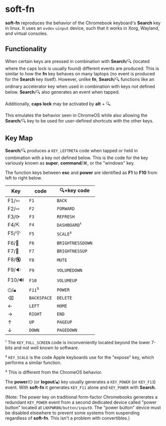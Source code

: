 # soft-fn

**soft-fn** reproduces the behavior of the Chromebook keyboard's **Search** key in linux. It uses an `evdev` `uinput` device, such that it works in Xorg, Wayland, and virtual consoles. 

## Functionality

When certain keys are pressed in combination with **Search**/🔍︎ (located where the caps lock is usually found) different events are produced. This is similar to how the **fn** key behaves on many laptops (no event is produced for the **Search** key itself). However, unlike **fn**, **Search**/🔍︎ functions like an ordinary accelerator key when used in combination with keys _not_ defined below. **Search**/🔍︎ also generates an event when tapped.

Additionally, **caps lock** may be activated by **alt** + 🔍︎.

This emulates the behavior seen in ChromeOS while also allowing the **Search**/🔍︎ key to be used for user-defined shortcuts with the other keys.


## Key Map

**Search**/🔍︎ produces a `KEY_LEFTMETA` code when tapped or held in combination with a key not defined below. This is the code for the key variously known as **super**, **command**/⌘, or the "windows" key.

The function keys between **esc** and **power** are identified as **F1** to **F10** from left to right below.

| Key  | code                 | 🔍︎+key code |
|------|----------------------|-----------------|
| F1/⇦ | `F1`  | `BACK`      |
| F2/⇨ | `F2`  | `FORWARD`   |
| F3/⟳ | `F3`  | `REFRESH`   |
| F4/⇱︎ | `F4`  | `DASHBOARD`¹|
| F5/⯣ | `F5`  | `SCALE`²    |
| F6/🔅| `F6`  | `BRIGHTNESSDOWN` |
| F7/🔆| `F7`  | `BRIGHTNESSUP`   |
| F8/🔇| `F8`  | `MUTE`           |
| F9/🔉| `F9`  | `VOLUMEDOWN`     |
|F10/🔊| `F10` | `VOLUMEUP`       |
| ⏻/🔒︎ | `F11`³ | `POWER`         |
|  ⌫   | `BACKSPACE` | `DELETE` |
|  ←   | `LEFT`  | `HOME`       |
|  →   | `RIGHT` | `END`        |
|  ↑   | `UP`    | `PAGEUP`     |
|  ↓   | `DOWN`  | `PAGEDOWN`   |
 
¹ The `KEY_FULL_SCREEN` code is inconveniently located beyond the lower 7-bits and not well known to software.

² `KEY_SCALE` is the code Apple keyboards use for the "expose" key, which performs a similar function.

³ This is different from the ChromeOS behavior.

The **power**/⏻ (or **logout**/🔒︎) key usually generates a `KEY_POWER` (or `KEY_F13`) event. With **soft-fn** it generates `KEY_F11` alone and `KEY_POWER` with **Search**. 

(Note: The power key on traditional form-factor Chromebooks generates a redundant `KEY_POWER` event from a second dedicated device called "power button" located at `LNXPWRBN/button/input0`. The "power button" device must be disabled elsewhere to prevent some systems from suspending regardless of **soft-fn**. This isn't a problem with convertibles.)
